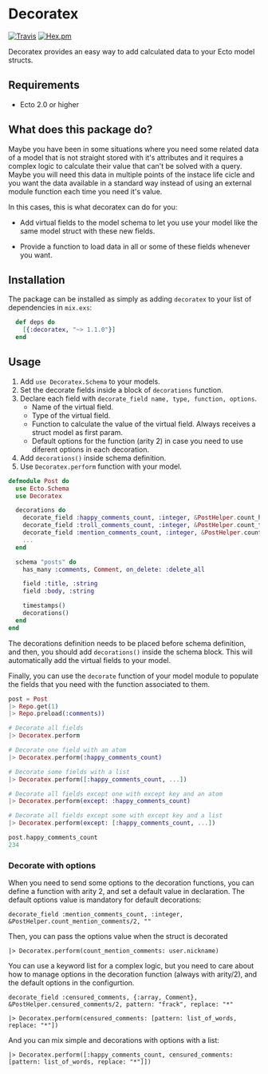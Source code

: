 # Decoratex

[![Travis](https://img.shields.io/travis/acutario/decoratex.svg?maxAge=2592000&&style=flat-square)](https://travis-ci.org/acutario/decoratex)
[![Hex.pm](https://img.shields.io/hexpm/dt/decoratex.svg?maxAge=2592000&style=flat-square)](https://hex.pm/packages/decoratex)

Decoratex provides an easy way to add calculated data to your Ecto model structs.

## Requirements

- Ecto 2.0 or higher

## What does this package do?

  Maybe you have been in some situations where you need some related data of a model that is not straight stored with it's attributes and it requires a complex logic to calculate their value that can't be solved with a query. Maybe you will need this data in multiple points of the instace life cicle and you want the data available in a standard way instead of using an external module function each time you need it's value.

  In this cases, this is what decoratex can do for you:

  * Add virtual fields to the model schema to let you use your model like the same model struct with these new fields.

  * Provide a function to load data in all or some of these fields whenever you want.

## Installation

The package can be installed as simply as adding `decoratex` to your list of dependencies in `mix.exs`:

```elixir
  def deps do
    [{:decoratex, "~> 1.1.0"}]
  end
```

## Usage

1. Add `use Decoratex.Schema` to your models.
2. Set the decorate fields inside a block of `decorations` function.
3. Declare each field with `decorate_field name, type, function, options`.
    * Name of the virtual field.
    * Type of the virtual field.
    * Function to calculate the value of the virtual field. Always receives a struct model as first param.
    * Default options for the function (arity 2) in case you need to use diferent options in each decoration.
4. Add `decorations()` inside schema definition.
5. Use `Decoratex.perform` function with your model.

```elixir
defmodule Post do
  use Ecto.Schema
  use Decoratex

  decorations do
    decorate_field :happy_comments_count, :integer, &PostHelper.count_happy_comments/1
    decorate_field :troll_comments_count, :integer, &PostHelper.count_troll_comments/1
    decorate_field :mention_comments_count, :integer, &PostHelper.count_mention_comments/2, ""
    ...
  end

  schema "posts" do
    has_many :comments, Comment, on_delete: :delete_all

    field :title, :string
    field :body, :string

    timestamps()
    decorations()
  end
end
```

The decorations definition needs to be placed before schema definition, and then, you should add `decorations()` inside the schema block. This will automatically add the virtual fields to your model.

Finally, you can use the `decorate` function of your model module to populate the fields that you need with the function associated to them.

```elixir
post = Post
|> Repo.get(1)
|> Repo.preload(:comments))

# Decorate all fields
|> Decoratex.perform

# Decorate one field with an atom
|> Decoratex.perform(:happy_comments_count)

# Decorate some fields with a list
|> Decoratex.perform([:happy_comments_count, ...])

# Decorate all fields except one with except key and an atom
|> Decoratex.perform(except: :happy_comments_count)

# Decorate all fields except some with except key and a list
|> Decoratex.perform(except: [:happy_comments_count, ...])

post.happy_comments_count
234
```

### Decorate with options

When you need to send some options to the decoration functions, you can define a function with arity 2, and set a default value in declaration. The default options value is mandatory for default decorations:

```
decorate_field :mention_comments_count, :integer, &PostHelper.count_mention_comments/2, ""
```

Then, you can pass the options value when the struct is decorated

```
|> Decoratex.perform(count_mention_comments: user.nickname)
```

You can use a keyword list for a complex logic, but you need to care about how to manage options in the decoration function (always with arity/2), and the default options in the configurtion.

```
decorate_field :censured_comments, {:array, Comment}, &PostHelper.censured_comments/2, pattern: "frack", replace: "*"
```

```
|> Decoratex.perform(censured_comments: [pattern: list_of_words, replace: "*"])
```

And you can mix simple and decorations with options with a list:

```
|> Decoratex.perform([:happy_comments_count, censured_comments: [pattern: list_of_words, replace: "*"]])
```
